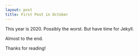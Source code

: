 ```yaml
---
layout: post
title: First Post in October
---
```


This year is 2020.
Possibly the worst.
But have time for Jekyll.

Almost to the end.

Thanks for reading!
